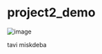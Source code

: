 # project2_demo
![image](https://github.com/likakhokhiashvili1121/project2_demo/assets/74370085/c764ef2e-baa1-40c2-b1fa-675df5e70e8c)

tavi miskdeba
